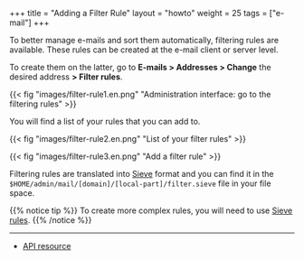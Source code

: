 +++
title = "Adding a Filter Rule"
layout = "howto"
weight = 25
tags = ["e-mail"]
+++

To better manage e-mails and sort them automatically, filtering rules are available. These rules can be created at the e-mail client or server level.

To create them on the latter, go to **E-mails > Addresses > Change** the desired address **> Filter rules**.

{{< fig "images/filter-rule1.en.png" "Administration interface: go to the filtering rules" >}}

You will find a list of your rules that you can add to.

{{< fig "images/filter-rule2.en.png" "List of your filter rules" >}}

{{< fig "images/filter-rule3.en.png" "Add a filter rule" >}}

Filtering rules are translated into [Sieve](http://sieve.info/) format and you can find it in the `$HOME/admin/mail/[domain]/[local-part]/filter.sieve` file in your file space.

{{% notice tip %}}
To create more complex rules, you will need to use [Sieve rules](e-mails/use-sieve-scripts).
{{% /notice %}}

---

- [API resource](https://api.alwaysdata.com/v1/mailbox/rule/doc/)
